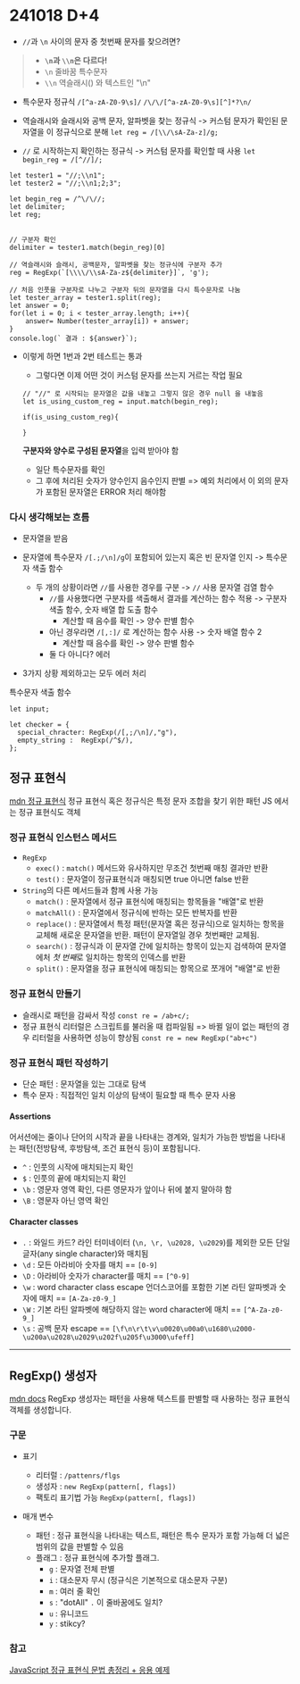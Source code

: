 # 241018 D+4

- `//`과 `\n` 사이의 문자 중 첫번째 문자를 찾으려면?

> - **`\n`과 `\\n`은 다르다!**
> - `\n` 줄바꿈 특수문자
> - `\\n` 역슬래시(\) 와 텍스트인 "\n"

- 특수문자 정규식 `/[^a-zA-Z0-9\s]/`
  `/\/\/[^a-zA-Z0-9\s][^]*?\n/`

- 역슬래시와 슬래시와 공백 문자, 알파벳을 찾는 정규식 -> 커스텀 문자가 확인된 문자열을 이 정규식으로 분해
  `let reg = /[\\/\sA-Za-z]/g;`

- `//` 로 시작하는지 확인하는 정규식 -> 커스텀 문자를 확인할 때 사용
  `let begin_reg = /[^//]/;`

```
let tester1 = "//;\\n1";
let tester2 = "//;\\n1;2;3";

let begin_reg = /^\/\//;
let delimiter;
let reg;


// 구분자 확인
delimiter = tester1.match(begin_reg)[0]

// 역슬래시와 슬래시, 공백문자, 알파벳을 찾는 정규식에 구분자 추가
reg = RegExp(`[\\\\/\\sA-Za-z${delimiter}]`, 'g');

// 처음 인풋을 구분자로 나누고 구분자 뒤의 문자열을 다시 특수문자로 나눔
let tester_array = tester1.split(reg);
let answer = 0;
for(let i = 0; i < tester_array.length; i++){
    answer= Number(tester_array[i]) + answer;
}
console.log(` 결과 : ${answer}`);

```

- 이렇게 하면 1번과 2번 테스트는 통과

  - 그렇다면 이제 어떤 것이 커스텀 문자를 쓰는지 거르는 작업 필요

  ```
  // "//" 로 시작되는 문자열은 값을 내놓고 그렇지 않은 경우 null 을 내놓음
  let is_using_custom_reg = input.match(begin_reg);

  if(is_using_custom_reg){

  }
  ```

  **구분자와 양수로 구성된 문자열**을 입력 받아야 함

  - 일단 특수문자를 확인
  - 그 후에 처리된 숫자가 양수인지 음수인지 판별
    => 예외 처리에서 이 외의 문자가 포함된 문자열은 ERROR 처리 해야함

### 다시 생각해보는 흐름

- 문자열을 받음
- 문자열에 특수문자 `/[.;/\n]/g`이 포함되어 있는지 혹은 빈 문자열 인지 -> 특수문자 색출 함수

  - 두 개의 상황이라면 `//`를 사용한 경우를 구분 -> `//` 사용 문자열 검열 함수
    - `//`를 사용했다면 구분자를 색출해서 결과를 계산하는 함수 적용 -> 구분자 색출 함수, 숫자 배열 합 도출 함수
      - 계산할 때 음수를 확인 -> 양수 판별 함수
    - 아닌 경우라면 `/[,:]/` 로 계산하는 함수 사용 -> 숫자 배열 함수 2
      - 계산할 때 음수를 확인 -> 양수 판별 함수
    - 둘 다 아니다? 에러

- 3가지 상황 제외하고는 모두 에러 처리

특수문자 색출 함수

```
let input;

let checker = {
  special_chracter: RegExp(/[,;/\n]/,"g"),
  empty_string :  RegExp(/^$/),
};

```

## 정규 표현식

[mdn 정규 표현식](https://developer.mozilla.org/ko/docs/Web/JavaScript/Guide/Regular_expressions)
정규 표현식 혹은 정규식은 특정 문자 조합을 찾기 위한 패턴
JS 에서는 정규 표현식도 객체

### 정규 표현식 인스턴스 메서드

- `RegExp`
  - `exec()` : `match()` 메서드와 유사하지만 무조건 첫번째 매칭 결과만 반환
  - `test()` : 문자열이 정규표현식과 매칭되면 true 아니면 false 반환
- `String`의 다른 메서드들과 함께 사용 가능
  - `match()` : 문자열에서 정규 표현식에 매칭되는 항목들을 "배열"로 반환
  - `matchAll()` : 문자열에서 정규식에 반하는 모든 반복자를 반환
  - `replace()` : 문자열에서 특정 패턴(문자열 혹은 정규식)으로 일치하는 항목을 교체해 새로운 문자열을 반환. 패턴이 문자열일 경우 첫번째만 교체됨.
  - `search()` : 정규식과 이 문자열 간에 일치하는 항목이 있는지 검색하여 문자열에처 *첫 번째*로 일치하는 항목의 인덱스를 반환
  - `split()` : 문자열을 정규 표현식에 매칭되는 항목으로 쪼개어 "배열"로 반환

### 정규 표현식 만들기

- 슬래시로 패턴을 감싸서 작성 `const re = /ab+c/;`
- 정규 표현식 리터럴은 스크립트를 불러올 때 컴파일됨 => 바뀔 일이 없는 패턴의 경우 리터럴을 사용하면 성능이 향상됨
  `const re = new RegExp("ab+c")`

### 정규 표현식 패턴 작성하기

- 단순 패턴 : 문자열을 있는 그대로 탐색
- 특수 문자 : 직접적인 일치 이상의 탐색이 필요할 때 특수 문자 사용

#### Assertions

어서션에는 줄이나 단어의 시작과 끝을 나타내는 경계와, 일치가 가능한 방법을 나타내는 패턴(전방탐색, 후방탐색, 조건 표현식 등)이 포함됩니다.

- `^` : 인풋의 시작에 매치되는지 확인
- `$` : 인풋의 끝에 매치되는지 확인
- `\b` : 영문자 영역 확인, 다른 영문자가 앞이나 뒤에 붙지 말아햐 함
- `\B` : 영문자 아닌 영역 확인

#### Character classes

- `.` : 와일드 카드? 라인 터미네이터 (`\n, \r, \u2028, \u2029`)를 제외한 모든 단일 글자(any single character)와 매치됨
- `\d` : 모든 아라비아 숫자를 매치 == `[0-9]`
- `\D` : 아라비아 숫자가 character를 매치 == `[^0-9]`
- `\w` : word character class escape 언더스코어를 포함한 기본 라틴 알파벳과 숫자에 매치 == `[A-Za-z0-9_]`
- `\W` : 기본 라틴 알파벳에 해당하지 않는 word character에 매치 == `[^A-Za-z0-9_]`
- `\s` : 공백 문자 escape == `[\f\n\r\t\v\u0020\u00a0\u1680\u2000-\u200a\u2028\u2029\u202f\u205f\u3000\ufeff]`

---

## RegExp() 생성자

[mdn docs](https://developer.mozilla.org/ko/docs/Web/JavaScript/Reference/Global_Objects/RegExp/RegExp)
RegExp 생성자는 패턴을 사용해 텍스트를 판별할 때 사용하는 정규 표현식 객체를 생성합니다.

### 구문

- 표기

  - 리터럴 : `/pattenrs/flgs`
  - 생성자 : `new RegExp(pattern[, flags])`
  - 팩토리 표기법 가능 `RegExp(pattern[, flags])`

- 매개 변수
  - 패턴 : 정규 표현식을 나타내는 텍스트, 패턴은 특수 문자가 포함 가능해 더 넓은 범위의 값을 판별할 수 있음
  - 플래그 : 정규 표현식에 추가할 플래그.
    - `g` : 문자열 전체 판별
    - `i` : 대소문자 무시 (정규식은 기본적으로 대소문자 구분)
    - `m` : 여러 줄 확인
    - `s` : "dotAll" `.` 이 줄바꿈에도 일치?
    - `u` : 유니코드
    - `y` : stikcy?

### 참고

[JavaScript 정규 표현식 문법 총정리 + 응용 예제](https://inpa.tistory.com/entry/JS-%F0%9F%93%9A-%EC%A0%95%EA%B7%9C%EC%8B%9D-RegExp-%EB%88%84%EA%B5%AC%EB%82%98-%EC%9D%B4%ED%95%B4%ED%95%98%EA%B8%B0-%EC%89%BD%EA%B2%8C-%EC%A0%95%EB%A6%AC)

